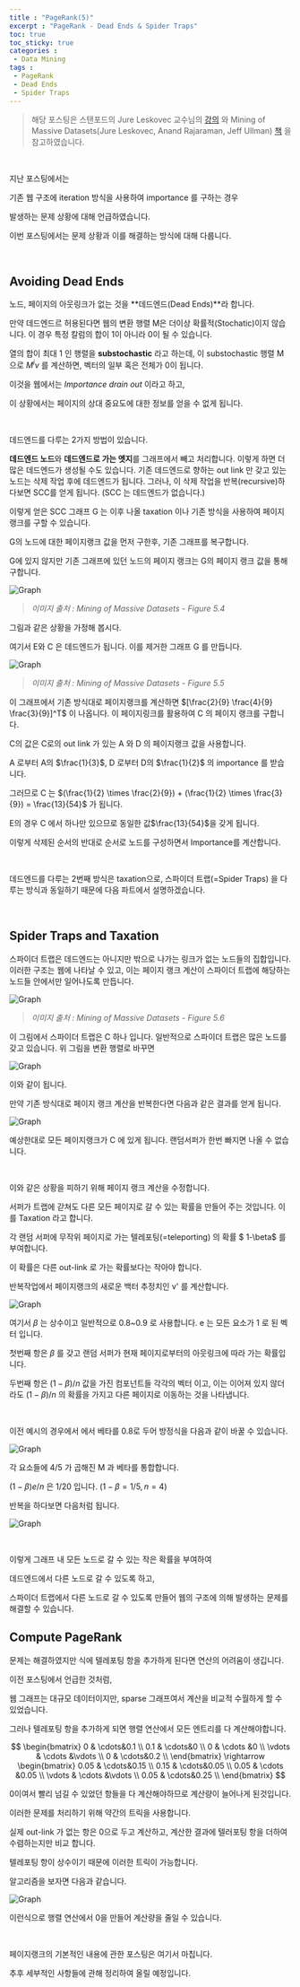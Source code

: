 ```yaml
---
title : "PageRank(5)"
excerpt : "PageRank - Dead Ends & Spider Traps"
toc: true
toc_sticky: true
categories :	
 - Data Mining
tags :
 - PageRank
 - Dead Ends
 - Spider Traps
---
```


> 해당 포스팅은 스탠포드의 Jure Leskovec 교수님의 [강의](https://www.youtube.com/playlist?list=PLLssT5z_DsK9JDLcT8T62VtzwyW9LNepV&app=desktop) 와 Mining of Massive Datasets(Jure Leskovec, Anand Rajaraman, Jeff Ullman) [책](http://www.mmds.org/) 을 참고하였습니다.

<br/>

지난 포스팅에서는 

기존 웹 구조에 iteration 방식을 사용하여 importance 를 구하는 경우 

발생하는 문제 상황에 대해 언급하였습니다. 

이번 포스팅에서는 문제 상황과 이를 해결하는 방식에 대해 다룹니다.

<br/>

## Avoiding Dead Ends

노드, 페이지의 아웃링크가 없는 것을 **데드엔드(Dead Ends)**라 합니다.

만약 데드엔드르 허용된다면 웹의 변환 행렬 M은 더이상 확률적(Stochatic)이지 않습니다. 이 경우 특정 칼럼의 합이 1이 아니라 0이 될 수 있습니다. 

열의 합이 최대 1 인 행렬을 **substochastic** 라고 하는데, 이 substochastic 행렬 M 으로 $M^iv$ 를 계산하면, 벡터의 일부 혹은 전체가 0이 됩니다. 

이것을 웹에서는 *Importance drain out* 이라고 하고, 

이 상황에서는 페이지의 상대 중요도에 대한 정보를 얻을 수 없게 됩니다. 

<br/>

데드엔드를 다루는 2가지 방법이 있습니다.

**데드엔드 노드**와 **데드엔드로 가는 엣지**를 그래프에서 빼고 처리합니다.
이렇게 하면 더 많은 데드엔드가 생성될 수도 있습니다. 기존 데드엔드로 향하는 out link 만 갖고 있는 노드는 삭제 작업 후에 데드엔드가 됩니다. 
그러나, 이 삭제 작업을 반복(recursive)하다보면 SCC를 얻게 됩니다. (SCC 는 데드엔드가 없습니다.) 

이렇게 얻은 SCC 그래프 G 는 이후 나올 taxation 이나 기존 방식을 사용하여 페이지 랭크를 구할 수 있습니다. 

G의 노드에 대한 페이지랭크 값을 먼저 구한후, 기존 그래프를 복구합니다. 

G에 있지 않지만 기존 그래프에 있던 노드의 페이지 랭크는 G의 페이지 랭크 값을 통해 구합니다.

![Graph](/assets/img/DM/d009/00.png)

> *이미지 출처 : Mining of Massive Datasets - Figure 5.4*

그림과 같은 상황을 가정해 봅시다. 

여기서 E와 C 은 데드엔드가 됩니다. 이를 제거한 그래프 G 를 만듭니다.

![Graph](/assets/img/DM/d009/01.png)

> *이미지 출처 : Mining of Massive Datasets - Figure 5.5*

이 그래프에서 기존 방식대로 페이지랭크를 계산하면 $[\frac{2}{9} \frac{4}{9} \frac{3}{9}]^T$ 이 나옵니다. 이 페이지링크를 활용하여 C 의 페이지 랭크를 구합니다. 

C의 값은 C로의 out link 가 있는 A 와 D 의 페이지랭크 값을 사용합니다. 

A 로부터 A의 $\frac{1}{3}$, D 로부터 D의 $\frac{1}{2}$ 의 importance 를 받습니다. 

그러므로 C 는 $(\frac{1}{2} \times \frac{2}{9}) + (\frac{1}{2} \times \frac{3}{9}) = \frac{13}{54}$ 가 됩니다. 

E의 경우 C 에서 하나만 있으므로 동일한 값$\frac{13}{54}$을 갖게 됩니다.

이렇게 삭제된 순서의 반대로 순서로 노드를 구성하면서 Importance를 계산합니다.

<br/>

데드엔드를 다루는 2번째 방식은 taxation으로, 스파이더 트랩(=Spider Traps) 을 다루는 방식과 동일하기 때문에 다음 파트에서 설명하겠습니다.

<br/>

## Spider Traps and Taxation

스파이더 트랩은 데드엔드는 아니지만 밖으로 나가는 링크가  없는 노드들의 집합입니다. 이러한 구조는 웹에 나타날 수 있고, 이는 페이지 랭크 계산이 스파이더 트랩에 해당하는 노드들 안에서만 일어나도록 만듭니다. 



![Graph](/assets/img/DM/d009/02.png)

> *이미지 출처 : Mining of Massive Datasets - Figure 5.6*

이 그림에서 스파이더 트랩은 C 하나 입니다. 일반적으로 스파이더 트랩은 많은 노드를 갖고 있습니다. 위 그림을 변환 행렬로 바꾸면

![Graph](/assets/img/DM/d009/03.png)

이와 같이 됩니다.

만약 기존 방식대로 페이지 랭크 계산을 반복한다면 다음과 같은 결과를 얻게 됩니다. 

![Graph](/assets/img/DM/d009/04.png)

예상한대로 모든 페이지랭크가 C 에 있게 됩니다. 랜덤서퍼가 한번 빠지면 나올 수 없습니다. 

<br/>

이와 같은 상황을 피하기 위해 페이지 랭크 계산을 수정합니다. 

서퍼가 트랩에 갇쳐도 다른 모든 페이지로 갈 수 있는 확률을 만들어 주는 것입니다.  이를 Taxation 라고 합니다.

각 랜덤 서퍼에 무작위 페이지로 가는 텔레포팅(=teleporting) 의 확률 $ 1-\beta$ 를 부여합니다. 

이 확률은 다른 out-link 로 가는 확률보다는 작아야 합니다. 

반복작업에서 페이지랭크의 새로운 백터 추정치인 v' 를 계산합니다. 

![Graph](/assets/img/DM/d009/05.png)

여기서 $\beta$ 는 상수이고 일반적으로 0.8~0.9 로 사용합니다. e 는 모든 요소가 1 로 된 벡터 입니다. 

첫번째 항은 $\beta$ 를 갖고 랜덤 서퍼가 현재 페이지로부터의 아웃링크에 따라 가는 확률입니다. 

두번째 항은 $(1-\beta)/n$  값을 가진 컴포넌트들 각각의 벡터 이고,  이는 이어져 있지 않더라도 $(1-\beta)/n$ 의 확률을 가지고 다른 페이지로 이동하는 것을 나타냅니다.

<br/>

이전 예시의 경우에서 에서 베타를 0.8로 두어 방정식을 다음과 같이 바꿀 수 있습니다. 

![Graph](/assets/img/DM/d009/06.png)

각 요소들에 $4/5$ 가 곱해진 M 과 베타를 통합합니다. 

$(1-\beta)e/n$ 은 1/20 입니다. $(1-\beta = 1/5,n = 4)$ 

반복을 하다보면 다음처럼 됩니다. 

![Graph](/assets/img/DM/d009/07.png)

<br/>

이렇게 그래프 내 모든 노드로 갈 수 있는 작은 확률을 부여하여

데드엔드에서 다른 노드로 갈 수 있도록 하고,

스파이더 트랩에서 다른 노드로 갈 수 있도록 만들어 웹의 구조에 의해 발생하는 문제를 해결할 수 있습니다.



## Compute PageRank

문제는 해결하였지만 식에 텔레포팅 항을 추가하게 된다면 연산의 어려움이 생깁니다. 

이전 포스팅에서 언급한 것처럼, 

웹 그래프는 대규모 데이터이지만, sparse 그래프여서 계산을 비교적 수월하게 할 수 있었습니다. 

그러나 텔레포팅 항을 추가하게 되면 행렬 연산에서 모든 엔트리를 다 계산해야합니다. 

$$ \begin{bmatrix} 
	0 & \cdots&0.1 \\
	0.1 & \cdots&0 \\
	0 & \cdots &0 \\
	\vdots & \cdots &\vdots \\
	0 & \cdots&0.2 \\
	\end{bmatrix}  
\rightarrow
\begin{bmatrix} 
	0.05 & \cdots&0.15 \\
	0.15 & \cdots&0.05 \\
	0.05 & \cdots &0.05 \\
	\vdots & \cdots &\vdots \\
	0.05 & \cdots&0.25 \\
	\end{bmatrix}  $$

0이여서 빨리 넘길 수 있었던 항들을 다 계산해야하므로 계산량이 늘어나게 된것입니다. 

이러한 문제를 처리하기 위해 약간의 트릭을 사용합니다. 

실제 out-link 가 없는 항은 0으로 두고 계산하고, 계산한 결과에 텔러포팅 항을 더하여 수렴하는지만 비교 합니다. 

텔레포팅 항이 상수이기 때문에 이러한 트릭이 가능합니다.

알고리즘을 보자면 다음과 같습니다.

![Graph](/assets/img/DM/d009/08.png)

이런식으로 행렬 연산에서 0을 만들어 계산량을 줄일 수 있습니다.

<br/>

페이지랭크의 기본적인 내용에 관한 포스팅은 여기서 마칩니다. 

추후 세부적인 사항들에 관해 정리하여 올릴 예정입니다.


